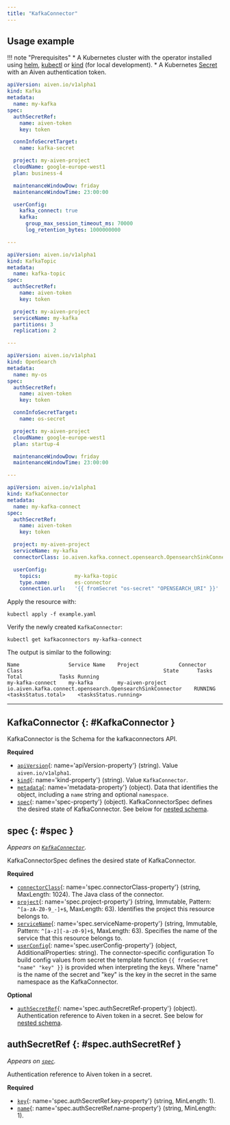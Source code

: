 ```yaml
---
title: "KafkaConnector"
---
```


## Usage example

!!! note "Prerequisites"
	* A Kubernetes cluster with the operator installed using [helm](../installation/helm.md), [kubectl](../installation/kubectl.md) or [kind](../contributing/developer-guide.md) (for local development).
	* A Kubernetes [Secret](../authentication.md) with an Aiven authentication token.

```yaml linenums="1"
apiVersion: aiven.io/v1alpha1
kind: Kafka
metadata:
  name: my-kafka
spec:
  authSecretRef:
    name: aiven-token
    key: token

  connInfoSecretTarget:
    name: kafka-secret

  project: my-aiven-project
  cloudName: google-europe-west1
  plan: business-4

  maintenanceWindowDow: friday
  maintenanceWindowTime: 23:00:00

  userConfig:
    kafka_connect: true
    kafka:
      group_max_session_timeout_ms: 70000
      log_retention_bytes: 1000000000

---

apiVersion: aiven.io/v1alpha1
kind: KafkaTopic
metadata:
  name: kafka-topic
spec:
  authSecretRef:
    name: aiven-token
    key: token

  project: my-aiven-project
  serviceName: my-kafka
  partitions: 3
  replication: 2

---

apiVersion: aiven.io/v1alpha1
kind: OpenSearch
metadata:
  name: my-os
spec:
  authSecretRef:
    name: aiven-token
    key: token

  connInfoSecretTarget:
    name: os-secret

  project: my-aiven-project
  cloudName: google-europe-west1
  plan: startup-4

  maintenanceWindowDow: friday
  maintenanceWindowTime: 23:00:00

---

apiVersion: aiven.io/v1alpha1
kind: KafkaConnector
metadata:
  name: my-kafka-connect
spec:
  authSecretRef:
    name: aiven-token
    key: token

  project: my-aiven-project
  serviceName: my-kafka
  connectorClass: io.aiven.kafka.connect.opensearch.OpensearchSinkConnector

  userConfig:
    topics:           my-kafka-topic
    type.name:        es-connector
    connection.url:   '{{ fromSecret "os-secret" "OPENSEARCH_URI" }}'
```

Apply the resource with:

```shell
kubectl apply -f example.yaml
```

Verify the newly created `KafkaConnector`:

```shell
kubectl get kafkaconnectors my-kafka-connect
```

The output is similar to the following:
```shell
Name                Service Name    Project             Connector Class                                              State      Tasks Total            Tasks Running            
my-kafka-connect    my-kafka        my-aiven-project    io.aiven.kafka.connect.opensearch.OpensearchSinkConnector    RUNNING    <tasksStatus.total>    <tasksStatus.running>    
```

---

## KafkaConnector {: #KafkaConnector }

KafkaConnector is the Schema for the kafkaconnectors API.

**Required**

- [`apiVersion`](#apiVersion-property){: name='apiVersion-property'} (string). Value `aiven.io/v1alpha1`.
- [`kind`](#kind-property){: name='kind-property'} (string). Value `KafkaConnector`.
- [`metadata`](#metadata-property){: name='metadata-property'} (object). Data that identifies the object, including a `name` string and optional `namespace`.
- [`spec`](#spec-property){: name='spec-property'} (object). KafkaConnectorSpec defines the desired state of KafkaConnector. See below for [nested schema](#spec).

## spec {: #spec }

_Appears on [`KafkaConnector`](#KafkaConnector)._

KafkaConnectorSpec defines the desired state of KafkaConnector.

**Required**

- [`connectorClass`](#spec.connectorClass-property){: name='spec.connectorClass-property'} (string, MaxLength: 1024). The Java class of the connector.
- [`project`](#spec.project-property){: name='spec.project-property'} (string, Immutable, Pattern: `^[a-zA-Z0-9_-]+$`, MaxLength: 63). Identifies the project this resource belongs to.
- [`serviceName`](#spec.serviceName-property){: name='spec.serviceName-property'} (string, Immutable, Pattern: `^[a-z][-a-z0-9]+$`, MaxLength: 63). Specifies the name of the service that this resource belongs to.
- [`userConfig`](#spec.userConfig-property){: name='spec.userConfig-property'} (object, AdditionalProperties: string). The connector-specific configuration
    To build config values from secret the template function `{{ fromSecret "name" "key" }}`
    is provided when interpreting the keys.
    Where "name" is the name of the secret and "key" is the key in the secret
    in the same namespace as the KafkaConnector.

**Optional**

- [`authSecretRef`](#spec.authSecretRef-property){: name='spec.authSecretRef-property'} (object). Authentication reference to Aiven token in a secret. See below for [nested schema](#spec.authSecretRef).

## authSecretRef {: #spec.authSecretRef }

_Appears on [`spec`](#spec)._

Authentication reference to Aiven token in a secret.

**Required**

- [`key`](#spec.authSecretRef.key-property){: name='spec.authSecretRef.key-property'} (string, MinLength: 1).
- [`name`](#spec.authSecretRef.name-property){: name='spec.authSecretRef.name-property'} (string, MinLength: 1).
